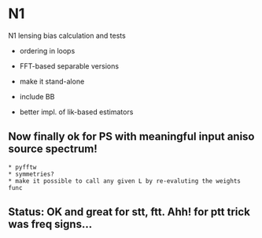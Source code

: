 # N1
N1 lensing bias calculation and tests


* ordering in loops

* FFT-based separable versions

* make it stand-alone

* include BB

* better impl. of lik-based estimators



## Now finally ok for PS with meaningful input aniso source spectrum!

    * pyfftw
    * symmetries?
    * make it possible to call any given L by re-evaluting the weights func
## Status: OK and great for stt, ftt. Ahh! for ptt trick was freq signs...

